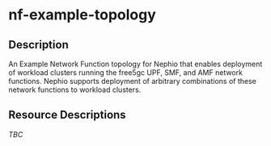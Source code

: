 # nf-example-topology

## Description
An Example Network Function topology for Nephio that enables deployment of workload clusters
running the free5gc UPF, SMF, and AMF network functions. Nephio supports deployment of arbitrary combinations
of these network functions to workload clusters.

## Resource Descriptions

*TBC*